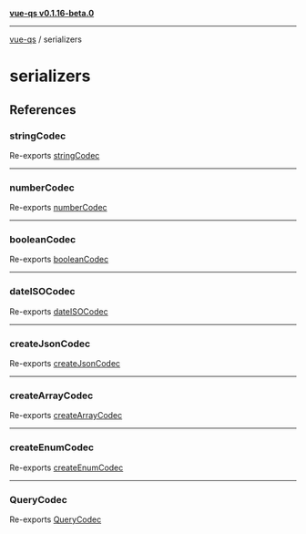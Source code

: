 [**vue-qs v0.1.16-beta.0**](../../../README.md)

***

[vue-qs](../../../README.md) / serializers

# serializers

## References

### stringCodec

Re-exports [stringCodec](../../../variables/stringCodec.md)

***

### numberCodec

Re-exports [numberCodec](../../../variables/numberCodec.md)

***

### booleanCodec

Re-exports [booleanCodec](../../../variables/booleanCodec.md)

***

### dateISOCodec

Re-exports [dateISOCodec](../../../variables/dateISOCodec.md)

***

### createJsonCodec

Re-exports [createJsonCodec](../../../functions/createJsonCodec.md)

***

### createArrayCodec

Re-exports [createArrayCodec](../../../functions/createArrayCodec.md)

***

### createEnumCodec

Re-exports [createEnumCodec](../../../functions/createEnumCodec.md)

***

### QueryCodec

Re-exports [QueryCodec](../../../type-aliases/QueryCodec.md)
